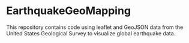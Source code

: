 # EarthquakeGeoMapping
This repository contains code using leaflet and GeoJSON data from the United States Geological Survey to visualize global earthquake data.
